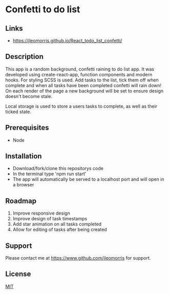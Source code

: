 # Confetti to do list

## Links
* https://jleomorris.github.io/React_todo_list_confetti/

## Description
<p>This app is a random background, confetti raining to do list app. It was developed using create-react-app, function components and modern hooks. For styling SCSS is used.
Add tasks to the list, tick them off when complete and when all tasks have been completed confetti will rain down! On each render of the page a new background will be set
to ensure design doesn't become stale.</p>

<p>Local storage is used to store a users tasks to complete, as well as their ticked state.</p>

## Prerequisites
<ul>
  <li>Node</li>
</ul>

## Installation
<ul>
  <li>Download/fork/clone this repositorys code</li>
  <li>In the terminal type 'npm run start'</li>
  <li>The app will automatically be served to a localhost port and will open in a browser</li>
</ul>

## Roadmap
<ol>
  <li>Improve responsive design</li>
  <li>Improve design of task timestamps</li>
  <li>Add star animation on all tasks completed</li>
  <li>Allow for editing of tasks after being created</li>
</ol>

## Support
Please contact me at https://www.github.com/jleomorris for support.

## License
[MIT](https://choosealicense.com/licenses/mit/)
